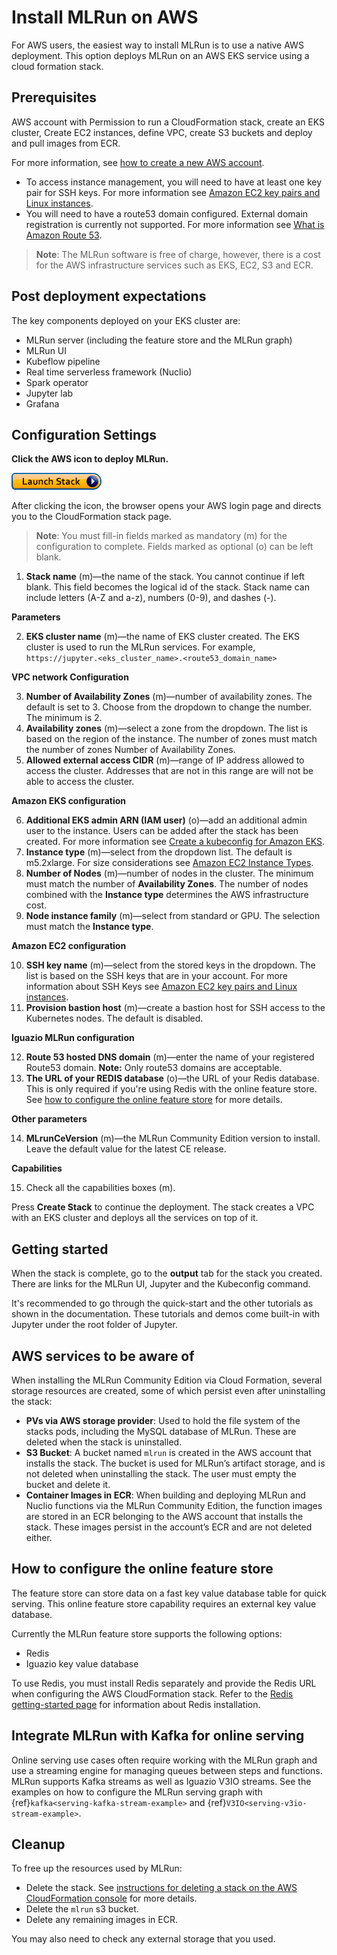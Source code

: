 # Install MLRun on AWS

For AWS users, the easiest way to install MLRun is to use a native AWS deployment. This option deploys MLRun on an AWS EKS service using a cloud formation stack.

## Prerequisites

AWS account with Permission to run a CloudFormation stack, create an EKS cluster, Create EC2 instances, define VPC, create S3 buckets and deploy and pull images from ECR.

  For more information, see [how to create a new AWS account](https://aws.amazon.com/premiumsupport/knowledge-center/create-and-activate-aws-account/).

- To access instance management, you will need to have at least one key pair for SSH keys. For more information see [Amazon EC2 key pairs and Linux instances](https://docs.aws.amazon.com/AWSEC2/latest/UserGuide/ec2-key-pairs.html).
- You will need to have a route53 domain configured. External domain registration is currently not supported. For more information see [What is Amazon Route 53](https://docs.aws.amazon.com/Route53/latest/DeveloperGuide/Welcome.html).


> **Note**: The MLRun software is free of charge, however, there is a cost for the AWS infrastructure services such as EKS, EC2, S3 and ECR.

## Post deployment expectations

The key components deployed on your EKS cluster are:

- MLRun server (including the feature store and the MLRun graph)
- MLRun UI
- Kubeflow pipeline
- Real time serverless framework (Nuclio)
- Spark operator
- Jupyter lab
- Grafana

## Configuration Settings

**Click the AWS icon to deploy MLRun.**

<a href="https://us-east-1.console.aws.amazon.com/cloudformation/home?region=us-east-1#/stacks/quickcreate?templateUrl=https%3A%2F%2Fmlrun-kit-alexp.s3.us-east-2.amazonaws.com%2Fquickstart-amazon-eks%2Ftemplates%2Figuazio-mlrun-kit-entrypoint-new-vpc.template.yaml&stackName=MLrun-community%20&param_AdditionalEKSAdminUserArn=&param_AvailabilityZones%5B%5D=&param_ClusterDomain=&param_DeployMLRunKit=true&param_EKSClusterName=&param_KeyPairName=&param_MLrunKitVersion=&param_NodeInstanceFamily=Standard&param_NodeInstanceType=m5.2xlarge&param_NumberOfAZs=3&param_NumberOfNodes=3&param_ProvisionBastionHost=Disabled&param_RegistryDomainName=index.docker.io&param_RegistryEmail=&param_RegistrySuffix=%2Fv1%2F&param_RegistryUsername=&param_RemoteAccessCIDR="><img src="../_static/images/aws_launch_stack.png"></img></a>

After clicking the icon, the browser opens your AWS login page and directs you to the CloudFormation stack page.

> **Note**: You must fill-in fields marked as mandatory (m) for the configuration to complete. Fields marked as optional (o) can be left blank.

1. **Stack name** (m)&mdash;the name of the stack. You cannot continue if left blank. This field becomes the logical id of the stack. Stack name can include letters (A-Z and a-z), numbers (0-9), and dashes (-).

**Parameters**

2. **EKS cluster name** (m)&mdash;the name of EKS cluster created. The EKS cluster is used to run the MLRun services. For example, `https://jupyter.<eks_cluster_name>.<route53_domain_name>`

**VPC network Configuration**

3. **Number of Availability Zones** (m)&mdash;number of availability zones. The default is set to 3. Choose from the dropdown to change the number. The minimum is 2.
4. **Availability zones** (m)&mdash;select a zone from the dropdown. The list is based on the region of the instance. The number of zones must match the number of zones Number of Availability Zones.
5. **Allowed external access CIDR** (m)&mdash;range of IP address allowed to access the cluster. Addresses that are not in this range are will not be able to access the cluster.

**Amazon EKS configuration**

6. **Additional EKS admin ARN (IAM user)** (o)&mdash;add an additional admin user to the instance. Users can be added after the stack has been created. For more information see [Create a kubeconfig for Amazon EKS](https://docs.aws.amazon.com/eks/latest/userguide/create-kubeconfig.html).
7. **Instance type** (m)&mdash;select from the dropdown list. The default is m5.2xlarge. For size considerations see [Amazon EC2 Instance Types](https://aws.amazon.com/ec2/instance-types/).
8. **Number of Nodes** (m)&mdash;number of nodes in the cluster. The minimum must match the number of **Availability Zones**. The number of nodes combined with the **Instance type** determines the AWS infrastructure cost. 
9. **Node instance family** (m)&mdash;select from standard or GPU. The selection must match the **Instance type**.

**Amazon EC2 configuration**

10. **SSH key name** (m)&mdash;select from the stored keys in the dropdown. The list is based on the SSH keys that are in your account. For more information about SSH Keys see [Amazon EC2 key pairs and Linux instances](https://docs.aws.amazon.com/AWSEC2/latest/UserGuide/ec2-key-pairs.html).
11. **Provision bastion host** (m)&mdash;create a bastion host for SSH access to the Kubernetes nodes. The default is disabled.


**Iguazio MLRun configuration**

12. **Route 53 hosted DNS domain** (m)&mdash;enter the name of your registered Route53 domain. **Note:** Only route53 domains are acceptable.
13. **The URL of your REDIS database** (o)&mdash;the URL of your Redis database. This is only required if you're using Redis with the online feature store. See [how to configure the online feature store](#configure-online-feature-store) for more details.

**Other parameters**

14. **MLrunCeVersion** (m)&mdash;the MLRun Community Edition version to install. Leave the default value for the latest CE release.

**Capabilities**

15. Check all the capabilities boxes (m).

Press **Create Stack** to continue the deployment.
The stack creates a VPC with an EKS cluster and deploys all the services on top of it.

## Getting started
When the stack is complete, go to the **output** tab for the stack you created. There are links for the MLRun UI, Jupyter and the Kubeconfig command.

It's recommended to go through the quick-start and the other tutorials as shown in the documentation. These tutorials and demos come built-in with Jupyter under the root folder of Jupyter.

## AWS services to be aware of

When installing the MLRun Community Edition via Cloud Formation, several storage resources are created, some of which persist even after uninstalling the stack:

- **PVs via AWS storage provider**: Used to hold the file system of the stacks pods, including the MySQL database of MLRun. These are deleted when the stack is uninstalled.
- **S3 Bucket**: A bucket named `mlrun` is created in the AWS account that installs the stack. The bucket is used for MLRun’s artifact storage, and is not deleted when uninstalling the stack. The user must empty the bucket and delete it.
- **Container Images in ECR**: When building and deploying MLRun and Nuclio functions via the MLRun Community Edition, the function images are stored in an ECR belonging to the AWS account that installs the stack. These images persist in the account’s ECR and are not deleted either.

<a id="configure-online-feature-store"/>

## How to configure the online feature store

The feature store can store data on a fast key value database table for quick serving. This online feature store capability requires an external key value database.

Currently the MLRun feature store supports the following options:
- Redis 
- Iguazio key value database
  
To use Redis, you must install Redis separately and provide the Redis URL when configuring the AWS CloudFormation stack. Refer to the [Redis getting-started page](https://redis.io/docs/getting-started/) for information about Redis installation.

## Integrate MLRun with Kafka for online serving

Online serving use cases often require working with the MLRun graph and use a streaming engine for managing queues between steps and functions. 
MLRun supports Kafka streams as well as Iguazio V3IO streams. 
See the examples on how to configure the MLRun serving graph with {ref}`kafka<serving-kafka-stream-example>` and {ref}`V3IO<serving-v3io-stream-example>`.

## Cleanup

To free up the resources used by MLRun:

- Delete the stack. See [instructions for deleting a stack on the AWS CloudFormation console](https://docs.aws.amazon.com/AWSCloudFormation/latest/UserGuide/cfn-console-delete-stack.html) for more details.
- Delete the `mlrun` s3 bucket.
- Delete any remaining images in ECR.

You may also need to check any external storage that you used.
